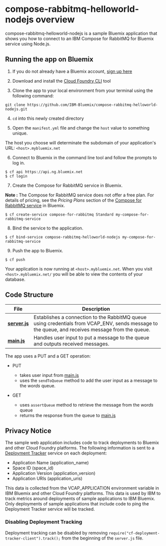 # compose-rabbitmq-helloworld-nodejs overview

compose-rabbitmq-helloworld-nodejs is a sample Bluemix application that shows you how to connect to an IBM Compose for RabbitMQ for Bluemix service using Node.js.

## Running the app on Bluemix

1. If you do not already have a Bluemix account, [sign up here][bluemix_signup_url]

2. Download and install the [Cloud Foundry CLI][cloud_foundry_url] tool

3. Clone the app to your local environment from your terminal using the following command:

  ```
  git clone https://github.com/IBM-Bluemix/compose-rabbitmq-helloworld-nodejs.git
  ```

4. `cd` into this newly created directory

5. Open the `manifest.yml` file and change the `host` value to something unique.

  The host you choose will determinate the subdomain of your application's URL:  `<host>.mybluemix.net`

6. Connect to Bluemix in the command line tool and follow the prompts to log in.

  ```
  $ cf api https://api.ng.bluemix.net
  $ cf login
  ```

7. Create the Compose for RabbitMQ service in Bluemix.

  **Note :** The Compose for RabbitMQ service does not offer a free plan. For details of pricing, see the _Pricing Plans_ section of the [Compose for RabbitMQ service][compose_for_rabbitmq_url] in Bluemix.

  ```
  $ cf create-service compose-for-rabbitmq Standard my-compose-for-rabbitmq-service
  ```

8. Bind the service to the application.

  ```
  $ cf bind-service compose-rabbitmq-helloworld-nodejs my-compose-for-rabbitmq-service
  ```

9. Push the app to Bluemix.

  ```
  $ cf push
  ```

Your application is now running at `<host>.mybluemix.net`. When you visit `<host>.mybluemix.net/` you will be able to view the contents of your database.

## Code Structure

| File | Description |
| ---- | ----------- |
|[**server.js**](server.js)|Establishes a connection to the RabbitMQ queue using credentials from VCAP_ENV, sends message to the queue, and receives message from the queue. |
|[**main.js**](public/javascripts/main.js)|Handles user input to put a message to the queue and outputs received messages.|

The app uses a PUT and a GET operation:

- PUT
  - takes user input from [main.js](public/javascript/main.js)
  - uses the `sendToQueue` method to add the user input as a message to the _words_ queue.

- GET
  - uses `assertQueue` method to retrieve the message from the _words_ queue
  - returns the response from the queue to [main.js](public/javascript/main.js)


## Privacy Notice
The sample web application includes code to track deployments to Bluemix and other Cloud Foundry platforms. The following information is sent to a [Deployment Tracker](https://github.com/cloudant-labs/deployment-tracker) service on each deployment:

* Application Name (application_name)
* Space ID (space_id)
* Application Version (application_version)
* Application URIs (application_uris)

This data is collected from the VCAP_APPLICATION environment variable in IBM Bluemix and other Cloud Foundry platforms. This data is used by IBM to track metrics around deployments of sample applications to IBM Bluemix. Only deployments of sample applications that include code to ping the Deployment Tracker service will be tracked.

### Disabling Deployment Tracking

Deployment tracking can be disabled by removing `require("cf-deployment-tracker-client").track();` from the beginning of the `server.js` file.

[compose_for_rabbitmq_url]: https://console.ng.bluemix.net/catalog/services/compose-for-rabbitmq/
[bluemix_signup_url]: https://ibm.biz/compose-for-rabbitmq-signup
[cloud_foundry_url]: https://github.com/cloudfoundry/cli
